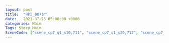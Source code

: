 ```yaml
---
layout: post
title:  "메인_007장"
date:   2021-07-25 05:00:00 +0000
categories: Main
Tags: Story Main
SceneCode: ["scene_cp7_q1_s10,711", "scene_cp7_q1_s20,712", "scene_cp7_q2_s10,721", "scene_cp7_q2_s20,722", "scene_cp7_q3_s10,731", "scene_cp7_q3_s20,732", "scene_cp7_q4_s10,741", "scene_cp7_q4_s20,742", "scene_cp7_q4_s30,743"]
---
```

